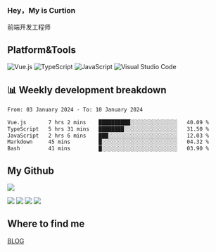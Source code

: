 ### Hey，My is Curtion
前端开发工程师
## Platform&Tools

![Vue.js](https://img.shields.io/badge/-Vue.js-4FC08D?style=flat-square&logo=Vue.js&logoColor=white)
![TypeScript](https://img.shields.io/badge/-TypeScript-007ACC?style=flat-square&logo=typescript&logoColor=white)
![JavaScript](https://img.shields.io/badge/-JavaScript-F7DF1E?style=flat-square&logo=javascript&logoColor=black)
![Visual Studio Code](https://img.shields.io/badge/-VSCode-007ACC?style=flat-square&logo=Visual-Studio-Code&logoColor=white)

## 📊 Weekly development breakdown

<!--START_SECTION:waka-->

```txt
From: 03 January 2024 - To: 10 January 2024

Vue.js       7 hrs 2 mins    ██████████░░░░░░░░░░░░░░░   40.09 %
TypeScript   5 hrs 31 mins   ████████░░░░░░░░░░░░░░░░░   31.50 %
JavaScript   2 hrs 6 mins    ███░░░░░░░░░░░░░░░░░░░░░░   12.03 %
Markdown     45 mins         █░░░░░░░░░░░░░░░░░░░░░░░░   04.32 %
Bash         41 mins         █░░░░░░░░░░░░░░░░░░░░░░░░   03.90 %
```

<!--END_SECTION:waka-->

## My Github

![](http://github-profile-summary-cards.vercel.app/api/cards/profile-details?username=curtion&theme=nord_bright)

![](http://github-profile-summary-cards.vercel.app/api/cards/stats?username=curtion&theme=nord_bright)
![](http://github-profile-summary-cards.vercel.app/api/cards/productive-time?username=curtion&theme=nord_bright&utcOffset=8)
![](http://github-profile-summary-cards.vercel.app/api/cards/repos-per-language?username=curtion&theme=nord_bright)
![](http://github-profile-summary-cards.vercel.app/api/cards/most-commit-language?username=curtion&theme=nord_bright)

## Where to find me

[BLOG](https://blog.3gxk.net)
